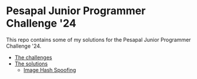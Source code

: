 # Pesapal Junior Programmer Challenge '24
This repo contains some of my solutions for the Pesapal Junior Programmer Challenge '24.

* [The challenges](the-challenges.md)
* [The solutions](solutions.md)
  * [Image Hash Spoofing](solutions.md#image-hash-spoofing)
